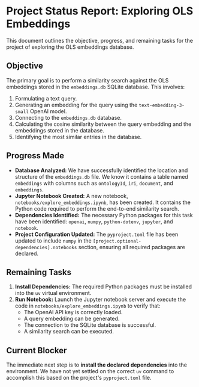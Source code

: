 # Project Status Report: Exploring OLS Embeddings

This document outlines the objective, progress, and remaining tasks for the project of exploring the OLS embeddings database.

## Objective

The primary goal is to perform a similarity search against the OLS embeddings stored in the `embeddings.db` SQLite database. This involves:

1.  Formulating a text query.
2.  Generating an embedding for the query using the `text-embedding-3-small` OpenAI model.
3.  Connecting to the `embeddings.db` database.
4.  Calculating the cosine similarity between the query embedding and the embeddings stored in the database.
5.  Identifying the most similar entries in the database.

## Progress Made

- **Database Analyzed:** We have successfully identified the location and structure of the `embeddings.db` file. We know it contains a table named `embeddings` with columns such as `ontologyId`, `iri`, `document`, and `embeddings`.
- **Jupyter Notebook Created:** A new notebook, `notebooks/explore_embeddings.ipynb`, has been created. It contains the Python code required to perform the end-to-end similarity search.
- **Dependencies Identified:** The necessary Python packages for this task have been identified: `openai`, `numpy`, `python-dotenv`, `jupyter`, and `notebook`.
- **Project Configuration Updated:** The `pyproject.toml` file has been updated to include `numpy` in the `[project.optional-dependencies].notebooks` section, ensuring all required packages are declared.

## Remaining Tasks

1.  **Install Dependencies:** The required Python packages must be installed into the `uv` virtual environment.
2.  **Run Notebook:** Launch the Jupyter notebook server and execute the code in `notebooks/explore_embeddings.ipynb` to verify that:
    - The OpenAI API key is correctly loaded.
    - A query embedding can be generated.
    - The connection to the SQLite database is successful.
    - A similarity search can be executed.

## Current Blocker

The immediate next step is to **install the declared dependencies** into the environment. We have not yet settled on the correct `uv` command to accomplish this based on the project's `pyproject.toml` file.
